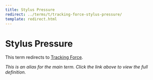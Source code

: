 ```yaml
---
title: Stylus Pressure
redirect: ../terms/t/tracking-force-stylus-pressure/
template: redirect.html
---
```


# Stylus Pressure

This term redirects to [Tracking Force](../terms/t/tracking-force-stylus-pressure/).

*This is an alias for the main term. Click the link above to view the full definition.*
